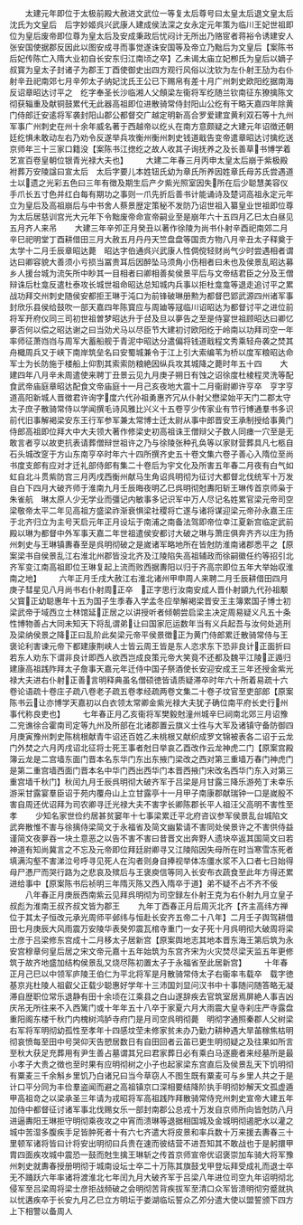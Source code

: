 <!-- { "loadSidebar": true } -->
　　太建元年即位于太极前殿大赦进文武位一等复太后尊号曰太皇太后退文皇太后沈氏为文皇后　后字妙姬呉兴武康人建成侯法深之女永定元年策为临川王妃世祖即位为皇后废帝即位尊为皇太后及安成秉政后忧闷计无所出乃赂宧者蒋裕令诱建安人张安国使据郡反因此以图安成寻而事觉遂诛安国等及帝立乃黜后为文皇后【案陈书后妃传陈亡入隋大业初自长安东归江南顷之卒】乙未谒太庙立妃栁氏为皇后以嫡子叔寳为皇太子封诸子为郡王丁酉使御史出四方观行风俗以沈钦为左仆射王劢为右仆射辛丑祀南郊七月辛夘太子纳妃沈氏王公已下赐帛有差十月广州刺史欧阳纥据南海反诏章昭达讨平之　纥字奉圣长沙临湘人父頠梁左衞将军纥随兰钦南征东獠擒陈文彻获辎重及献铜鼓累代无此器高祖即位进散骑常侍封阳山公纥有干略天嘉四年除黄门侍郎迁安逺将军袭封阳山郡公都督交广越定明新高合罗爱建宜黄利双石等十九州军事广州刺史在州十余年威名著于西越帝以纥乆在南方意颇疑之大建元年诏徴还朝廷纥惧未敢动左右乃劝令反遂举兵攻衡州衡州刺史钱道戢告变帝遣章昭达讨擒纥送京师年三十三家口籍没【案陈书江揔纥之故人收其子询抚养之及长善草书博学着艺宣百卷皇朝位银青光禄大夫也】
　　大建二年春三月丙申太皇太后崩于紫极殿袝葬万安陵諡曰宣太后　太后字要儿本姓钮氏幼为章氏所养因姓章氏母苏氏尝遇道士以遗之光彩五色曰三年有徴及期生后产夕紫光照室因失所在后少聪慧美容仪手爪长五寸色并红白每有期功之事则一爪先折后善书计能诵诗及楚词高祖永定元年立为皇后及高祖崩后与中书舍人蔡景歴定策秘不发防乃诏世祖入纂皇业世祖即位尊为太后居慈训宫光大元年下令黜废帝命宣帝嗣业至是崩年六十五四月乙巳太白昼见五月齐人来吊
　　大建三年辛夘正月癸丑以著作徐陵为尚书仆射辛酉祀南郊二月辛巳祀明堂丁酉耕借田三月大赦五月丹丹天竺盘盘等国贡方物八月辛丑太子释奠于太学十二月壬辰章昭达薨　昭达字伯通呉兴武康人性倜傥轻财尚气少时尝遇相者谓达曰卿容貌大善须小亏损当冨贵耳后因醉坠马须角小伤相者曰未也及侯景乱昭达募乡人援台城为流矢所中眇其一目相者曰卿相善矣侯景平后与文帝结君臣之分及王僧辩诛后杜龛反遣杜泰攻长城世祖命昭达总知城内兵事以拒杜龛龛等退走追讨平之累战功拜交州刺史随侯安都拒王琳于沌口为前锋破琳册勲为都督巴郢武源四州诸军事封欣乐县侯给鼓吹一部天嘉四年陈寳应与周廸等冦临川诏昭达为都督讨平之进位前将军开府仪同三司初世祖曽梦昭达升于台及旦以夣告之至是侍宴世祖顾昭达曰卿忆夣否何以偿之昭达谢之曰当効犬马以尽臣节大建初讨欧阳纥于岭南以功拜司空一年率师征萧岿岿与周军大蓄船舰于青泥中昭达分遣偏将钱道戢程文秀乘轻舟袭之焚其舟檝周兵又于峡下南岸筑垒名曰安蜀城兼令于江上引大索编苇为桥以度军粮昭达命军士为长防施于楼船上仰割其索索防粮絶因纵兵攻其城降之薨时年五十四
　　大建四年八月辛未周遣使来聘丁丑景云见九月庚子朔日有蚀之诏徐度杜棱程灵洗等配食武帝庙庭章昭达配食文帝庙庭十一月己亥夜地大震十二月衞尉卿许亨卒　亨字亨道高阳新城人晋徴君许询字度六代孙祖勇惠齐冗从仆射父懋梁始平天门二郡太守太子庶子散骑常侍以学闻撰毛诗风雅比兴义十五卷亨少传家业有节行博通羣书多识前代旧事解褐梁安东王行军参军兼太常博士迁太尉从事中郎晋安王承制授给事黄门侍郎高祖即位拜大中大夫领大著作修梁史初高祖诛王僧辩父子数人同瘗一穴至是无敢言者亨以故吏抗表请葬僧辩世祖许之乃与徐陵张种孔奂等以家财营葬具凡七柩自石头城改窆于方山东南亨卒时年六十四所撰齐史五十卷文集六卷子善心入隋位至尚书度支郎有应对才迁礼部侍郎有集二十卷后为宇文化及所害五年春二月夜有白气如虹自北斗贯紫防宫三月丙戌西衡州献马生角诏呉明彻为征讨大都督北伐统军十万发自白下四月大破齐师于淮南九月壬辰晦夜明乙巳呉明彻尅夀阳斩王琳传首京师枭于朱雀航　琳太原人少无学业而彊记内敏事多记识军中万人尽记名姓累官梁元帝司空梁敬帝太平二年见高祖方盛梁祚渐衰惧梁社稷将亡遂与诸将谋迎梁元帝孙永嘉王庄于北齐归立为主号天启元年正月设坛于南浦之南备法驾即帝位幸江夏新宫临定武前殿以琳为都督中外军事天嘉二年世祖遣侯安都讨大破之琳与萧庄俱奔齐齐以庄为扬州刺史与王琳镇夀春至是呉明彻破之是嵗诸军略地所在皆尅防淮南诸郡悉平之【原案梁书自侯景乱江右淮北州郡皆没北齐及江陵陷失高祖辅政而徐嗣徽任约等招引北齐军变江南高祖即位王琳复起上流而败西据夀阳以归于齐高宗即位五年大举始収淮南之地】
　　六年正月壬戌大赦江右淮北诸州甲申周人来聘二月壬辰耕借田四月庚子彗星见八月尚书右仆射周正卒　正字思行汝南安成人晋仆射顗九代孙祖颙父寳正幼聪惠年十五为国子生季春入学孟冬应举解褐梁晋安王主簿累国子博士初梁武帝于域西立士林馆延正居之以讲授听者倾朝尝启梁主决定周易疑义凡五十条性博物善占大同未知天下将乱谓弟让曰国家厄运数年当有义兵起吾与汝何处逃刑及梁纳侯景之降正曰乱阶此矣梁元帝平侯景徴正为黄门侍郎累迁散骑常侍与王褒论利害谏元帝下都建康荆峡人士皆云周王皆是东人恣求东下恐非良计正面折曰若东人劝东下谓非良计即西人欲西岂成良策元帝大笑竟不还都及魏平江陵正遁归建康高祖践阼拜太子詹事天嘉元年迁侍中国子祭酒使长安迎安成王三年还授金紫光禄大夫进右仆射正善言明释典虽名僧硕徳皆请质疑滞卒时年六十所着易疏十六卷论语疏十卷庄子疏八卷老子疏五卷孝经疏两卷文集二十卷子坟官至吏部郎【原案陈书云让亦博学天嘉初以白衣领太常卿金紫光禄大夫犹子确位南平府长史行州事代称良吏也】
　　七年春正月乙亥衞将军樊毅尅潼州城辛巳祠南北郊三月诏豫二兖谯徐合霍南司定等九州及所部在北诸郡置云旗义士徃与大军及诸镇守备防御四月庚寅豫州刺史陈桃根献青牛诏还百姓乙未桃根又献织成罗文锦被表各二诏于云龙门外焚之六月丙戌诏北征将士死王事者尅日举哀乙酉改作云龙神虎二门【原案宫殿簿云龙是二宫墙东面门晋本名东华门东出东掖门梁改之西对第三重墙万春门神虎门是第二重宫墙西面门晋本名中华门西出西华门本晋西掖门宋改名西华门东入对第三重宫墙千秋门】秋闰九月壬辰呉明彻大破齐军于吕梁是月甘露三降乐游苑丁未幸乐游采甘露宴羣臣诏于苑内覆舟山上立甘露亭十一月甲子南康郡献瑞钟一口是嵗殷不害自周还优诏拜为司农卿寻迁光禄大夫不害字长卿陈郡长平人祖汪父高明不害性至孝
　　少知名家世俭约居甚贫窭年十七事梁累迁平北府咨议参军侯景乱台城陷文武奔散惟不害与徐摛侍梁简文于永福省及简文幽絷请不害同处侯景许之不害供侍益谨简文夜夣吞一块土意恶之以告不害不害曰昔晋文出奔野人遗块卒返其国简文曰若神道有知尚冀言之不忘及元帝即位拜廷尉卿寻又江陵陷因失母所在时当寒雪冻死者填满沟壑不害涕泣号呼寻见死人在沟者则身自捧视举体冻僵水浆不入口者七日始得母尸慿尸而哭行路为之悲哀及殡后与王褒庾信等同入长安布衣蔬食至此年方得还累进给事中【原案陈书后祯明三年隋灭陈又西入隋卒于道】弟不疑不占不齐不佞
　　八年春正月庚辰西南紫云见拜呉明彻为司空録左仆射王克为右仆射九月立皇子叔彪为淮南王叔齐叔文皆为郡王
　　九年丁酉春正月后周灭北齐【齐主高纬方禅位于其太子恒改元承光周师平邺纬与恒赴长安齐五帝二十八年】二月壬子舆驾耕借田七月庚辰大风雨震万安陵华表癸夘震瓦棺寺重门一女子死十月呉明彻大破周将梁士彦于吕梁修东宫成十二月移太子居新宫【原案舆地志其地本晋东海王第后筑为永安宫穆章何皇后居之宋文帝元嘉十五年始筑为东宫齐宋为火灾焚尽梁天监五年更修筑于故齐地盛加结构侯景乱又烧尽陈初置太子于永福省至此居新宫】
　　十年春正月己巳以中领军庐陵王伯仁为平北将军是月散骑常侍太子右衞率韦载卒　载字徳基京兆杜陵人祖叡父正载少聪惠好学年十三沛国刘显问汉书中十事随问随答略无凝滞自歴职位常乐退静有田十余顷在江乘县之白山遂辞疾去官筑室居焉屏絶人事吉凶庆吊无所往来不入西篱门或十年年五十八卒于家夏六月大雨震大皇寺刹庄严寺露盘重阳阁东楼千秋门内槐树鸿胪寺府门是月司空呉明彻薨　明彻字通照秦郡人父树梁右军将军明彻幼孤性至孝年十四感坟茔未修家贫未办乃勤力耕种遇大旱苖稼焦枯明彻哀愤每至田中号哭仰天告愬居数日有自田回者云苖已更生明彻疑之及往果如所言至秋大获足充葬用有尹生善占墓谓其兄曰君家葬日必有乘白马逐鹿者来经墓所是最小孝子大贵之徴也至时果有应明彻树之小子也起家梁东宫直后及侯景乱天下饥明彻有粟麦三千余斛乡里饥乃白诸兄曰当今草窃人不图生既有粟麦可与乡里人共之于是计口平分同为丰俭羣盗闻而避之高祖镇京口深相要结降阶执手明彻妙解天文孤虚遁甲高祖竒之以梁承圣三年请为戎昭将军高祖践阼拜散骑常侍兖州刺史宣帝大建五年加侍中都督征讨诸军事北伐赐女乐一部封南郡公总戎十万发自京师所向皆尅防八月进逼夀阳王琳拒守明彻乘夜攻之中宵而溃琳等退据相国城及金城明彻遏肥水以灌之城中苦湿多腹疾手足皆肿死者十有六七齐遣大将皮景和率兵数十万来援去夀春三十里顿军诸将皆曰计将安出明彻曰兵贵在速而彼结营不进吾知其不敢战也于是躬擐甲胄四面疾攻城中震恐一鼓而尅生擒王琳斩之传首京师宣帝优诏褒崇加车骑大将军豫州刺史就夀春授册明彻于城南设坛士卒二十万陈其旗鼓戈甲登坛拜受成礼而退士卒无不踊跃六年率诸将渡淮北七年闰九月大破齐军于吕梁八年进位司空九年诏明彻北侵军至吕梁周将梁士彦拒战频破之会明彻苦背疾拔军至清口众军皆溃明彻穷蹙就执以忧遘疾卒于长安九月乙巳立方明坛于娄湖临坛誓众乙夘分遣大使以盟誓颁下四方上下相警以备周人
